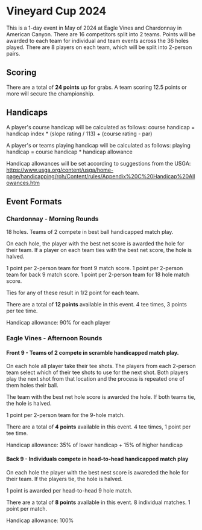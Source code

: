 # Vineyard Cup 2024

This is a 1-day event in May of 2024 at Eagle Vines and Chardonnay in
American Canyon. There are 16 competitors split into 2 teams. Points will
be awarded to each team for individual and team events across the 36 holes
played. There are 8 players on each team, which will be split into 2-person
pairs.

## Scoring

There are a total of __24 points__ up for grabs. A team scoring 12.5 points or more
will secure the championship.

## Handicaps

A player's course handicap will be calculated as follows:
course handicap = handicap index * (slope rating / 113) + (course rating - par)

A player's or teams playing handicap will be calculated as follows:
playing handicap = course handicap * handicap allowance

Handicap allowances will be set according to suggestions from the USGA:
https://www.usga.org/content/usga/home-page/handicapping/roh/Content/rules/Appendix%20C%20Handicap%20Allowances.htm

## Event Formats

### Chardonnay - Morning Rounds

18 holes. Teams of 2 compete in best ball handicapped match play.

On each hole, the player with the best net score is awarded the hole for their team. If
a player on each team ties with the best net score, the hole is halved.

1 point per 2-person team for front 9 match score.
1 point per 2-person team for back 9 match score.
1 point per 2-person team for 18 hole match score.

Ties for any of these result in 1/2 point for each team.

There are a total of __12 points__ available in this event. 4 tee times, 3 points per tee time.

Handicap allowance: 90% for each player


### Eagle Vines - Afternoon Rounds

#### Front 9 - Teams of 2 compete in scramble handicapped match play.

On each hole all player take their tee shots. The players from each 2-person team
select which of their tee shots to use for the next shot. Both players play the next
shot from that location and the process is repeated one of them holes their ball.

The team with the best net hole score is awarded the hole. If both teams tie, the
hole is halved.

1 point per 2-person team for the 9-hole match.

There are a total of __4 points__ available in this event. 4 tee times, 1 point per tee time.

Handicap allowance: 35% of lower handicap + 15% of higher handicap

#### Back 9 - Individuals compete in head-to-head handicapped match play

On each hole the player with the best nest score is awareded the hole for their team.
If the players tie, the hole is halved.

1 point is awarded per head-to-head 9 hole match.

There are a total of __8 points__ available in this event. 8 individual matches. 1 point per match.

Handicap allowance: 100%

